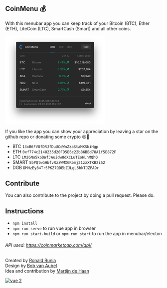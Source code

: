 ## CoinMenu :moneybag:

With this menubar app you can keep track of your Bitcoin (BTC), Ether (ETH), LiteCoin (LTC), SmartCash (Smart) and all other coins.

<img src="https://raw.githubusercontent.com/RonaldR/CoinMenu/master/screenshot.png" width="320">

If you like the app you can show your appreciation by leaving a star on the github repo or donating some crypto 😉🚀   


- BTC `13xB6FVUfDRJfDuUCqWnZzaStaMXSbiHgp`
- ETH `0xf774c2148235d20FD5E6c22b86BBd78A1f5E872F`
- LTC `LM2GNo5koDWfJAuidw8dXCLuTEoHLhMQhQ`
- SMART `SbPQtwGHbfvRzzWMXGRbmj21zzXTKB2i52`
- DGB `DMHzEy84Tr5PKZ7QDEbZJLgL5hkTJZPA9r`


## Contribute

You can also contribute to the project by doing a pull request. Please do.  

## Instructions

- `npm install`
- `npm run serve` to run vue app in browser
- `npm run start-build` or `npm run start` to run the app in menubar/electon

###### API used: https://coinmarketcap.com/api/  

Created by [Ronald Runia](https://github.com/RonaldR)  
Design by [Bob van Aubel](https://github.com/bobvaubel)  
Idea and contribution by [Martijn de Haan](https://github.com/martijndeh)


[![vue 2](https://img.shields.io/badge/vue-2-42b983.svg?style=flat-square)](https://vuejs.org)
